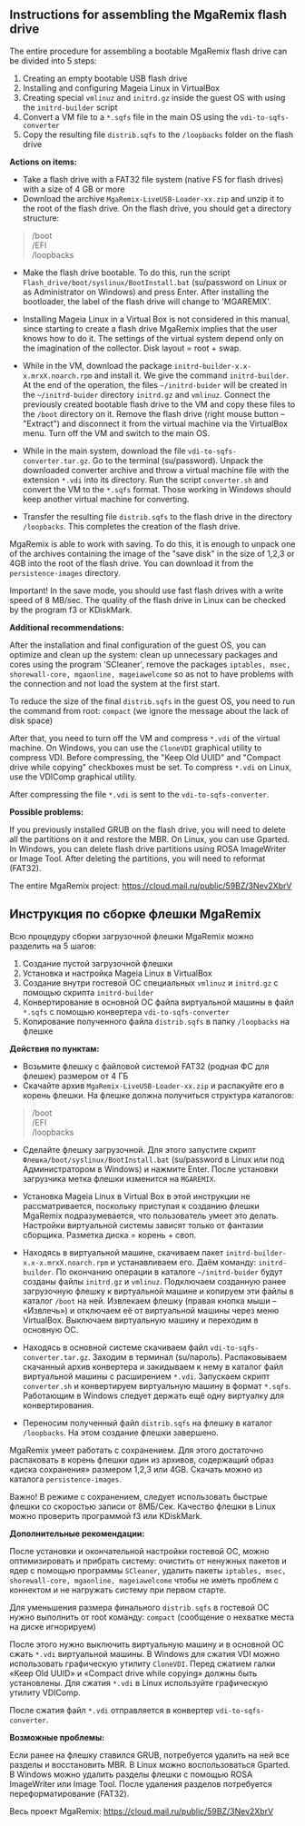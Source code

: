 Instructions for assembling the MgaRemix flash drive
---

The entire procedure for assembling a bootable MgaRemix flash drive can be divided into 5 steps:

1. Creating an empty bootable USB flash drive
2. Installing and configuring Mageia Linux in VirtualBox
3. Creating special `vmlinuz` and `initrd.gz` inside the guest OS with using the `initrd-builder` script
4. Convert a VM file to a `*.sqfs` file in the main OS using the `vdi-to-sqfs-converter`
5. Copy the resulting file `distrib.sqfs` to the `/loopbacks` folder on the flash drive

**Actions on items:**

- Take a flash drive with a FAT32 file system (native FS for flash drives) with a size of 4 GB or more
- Download the archive `MgaRemix-LiveUSB-Loader-xx.zip` and unzip it to the root of the flash drive. On the flash drive, you should get a directory structure:

>/boot  
>/EFI  
>/loopbacks

- Make the flash drive bootable. To do this, run the script `Flash_drive/boot/syslinux/BootInstall.bat` (su/password on Linux or as Administrator on Windows) and press Enter. After installing the bootloader, the label of the flash drive will change to 'MGAREMIX'.
- Installing Mageia Linux in a Virtual Box is not considered in this manual, since starting to create a flash drive MgaRemix implies that the user knows how to do it. The settings of the virtual system depend only on the imagination of the collector. Disk layout = root + swap.
- While in the VM, download the package `initrd-builder-x.x-x.mrxX.noarch.rpm` and install it. We give the command `initrd-builder`. At the end of the operation, the files `~/initrd-buider` will be created in the `~/initrd-buider` directory `initrd.gz` and `vmlinuz`. Connect the previously created bootable flash drive to the VM and copy these files to the `/boot` directory on it. Remove the flash drive (right mouse button – "Extract") and disconnect it from the virtual machine via the VirtualBox menu. Turn off the VM and switch to the main OS.
- While in the main system, download the file `vdi-to-sqfs-converter.tar.gz`. Go to the terminal (su/password). Unpack the downloaded converter archive and throw a virtual machine file with the extension `*.vdi` into its directory. Run the script `converter.sh` and convert the VM to the `*.sqfs` format. Those working in Windows should keep another virtual machine for converting.

- Transfer the resulting file `distrib.sqfs` to the flash drive in the directory `/loopbacks`. This completes the creation of the flash drive.

MgaRemix is able to work with saving. To do this, it is enough to unpack one of the archives containing the image of the "save disk" in the size of 1,2,3 or 4GB into the root of the flash drive. You can download it from the `persistence-images` directory.

Important! In the save mode, you should use fast flash drives with a write speed of 8 MB/sec. The quality of the flash drive in Linux can be checked by the program f3 or KDiskMark.

**Additional recommendations:**

After the installation and final configuration of the guest OS, you can optimize and clean up the system: clean up unnecessary packages and cores using the program 'SCleaner', remove the packages `iptables, msec, shorewall-core, mgaonline, mageiawelcome` so as not to have problems with the connection and not load the system at the first start.

To reduce the size of the final `distrib.sqfs` in the guest OS, you need to run the command from root: `compact` (we ignore the message about the lack of disk space)

After that, you need to turn off the VM and compress `*.vdi` of the virtual machine. On Windows, you can use the `CloneVDI` graphical utility to compress VDI. Before compressing, the "Keep Old UUID" and "Compact drive while copying" checkboxes must be set. To compress `*.vdi` on Linux, use the VDIComp graphical utility.

After compressing the file `*.vdi` is sent to the `vdi-to-sqfs-converter`.

**Possible problems:**

If you previously installed GRUB on the flash drive, you will need to delete all the partitions on it and restore the MBR. On Linux, you can use Gparted. In Windows, you can delete flash drive partitions using ROSA ImageWriter or Image Tool. After deleting the partitions, you will need to reformat (FAT32).

The entire MgaRemix project: https://cloud.mail.ru/public/59BZ/3Nev2XbrV



Инструкция по cборке флешки MgaRemix
---

Всю процедуру сборки загрузочной флешки MgaRemix можно разделить на 5 шагов:

1. Создание пустой загрузочной флешки
2. Установка и настройка Mageia Linux в VirtualBox
3. Создание внутри гостевой ОС специальных `vmlinuz` и `initrd.gz` с помощью скрипта `initrd-builder`
4. Конвертирование в основной ОС файла виртуальной машины в файл `*.sqfs` с помощью конвертера `vdi-to-sqfs-converter`
5. Копирование полученного файла `distrib.sqfs` в папку `/loopbacks` на флешке

**Действия по пунктам:**

- Возьмите флешку с файловой системой FAT32 (родная ФС для флешек) размером от 4 ГБ
- Скачайте архив `MgaRemix-LiveUSB-Loader-xx.zip` и распакуйте его в корень флешки. На флешке должна получиться структура каталогов:

>/boot  
>/EFI  
>/loopbacks

- Сделайте флешку загрузочной. Для этого запустите скрипт `Флешка/boot/syslinux/BootInstall.bat` (su/password в Linux или под Администратором в Windows) и нажмите Enter. После установки загрузчика метка флешки изменится на `MGAREMIX`.
- Установка Mageia Linux в Virtual Box в этой инструкции не рассматривается, поскольку приступая к созданию флешки MgaRemix подразумевается, что пользователь умеет это делать. Настройки виртуальной системы зависят только от фантазии сборщика. Разметка диска = корень + своп.
- Находясь в виртуальной машине, скачиваем пакет `initrd-builder-х.х-х.mrxX.noarch.rpm` и устанавливаем его. Даём команду: `initrd-builder`. По окончанию операции в каталоге `~/initrd-buider` будут созданы файлы `initrd.gz` и `vmlinuz`. Подключаем созданную ранее загрузочную флешку к виртуальной машине и копируем эти файлы в каталог `/boot` на ней. Извлекаем флешку (правая кнопка мыши – «Извлечь») и отключаем её от виртуальной машины через меню VirtualBox. Выключаем виртуальную машину и переходим в основную ОС.
- Находясь в основной системе скачиваем файл `vdi-to-sqfs-converter.tar.gz`. Заходим в терминал (su/пароль). Распаковываем скачанный архив конвертера и закидываем к нему в каталог файл виртуальной машины с расширением `*.vdi`. Запускаем скрипт `converter.sh` и конвертируем виртуальную машину в формат `*.sqfs`. Работающим в Windows следует держать ещё одну виртуалку для конвертирования.

- Переносим полученный файл `distrib.sqfs` на флешку в каталог `/loopbacks`. На этом создание флешки завершено.

МgaRemix умеет работать с сохранением. Для этого достаточно распаковать в корень флешки один из архивов, содержащий образ «диска сохранения» размером 1,2,3 или 4GB. Скачать можно из каталога `persistence-images`. 

Важно! В режиме с сохранением, следует использовать быстрые флешки со скоростью записи от 8МБ/Сек.  Качество флешки в Linux можно проверить программой f3 или KDiskMark.

**Дополнительные рекомендации:**

После установки и окончательной настройки гостевой ОС, можно оптимизировать и прибрать систему: очистить от ненужных пакетов и ядер с помощью программы `SCleaner`, удалить пакеты `iptables, msec, shorewall-core, mgaonline, mageiawelcome` чтобы не иметь проблем с коннектом и не нагружать систему при первом старте.

Для уменьшения размера финального `distrib.sqfs`  в гостевой ОС нужно выполнить от root команду: `compact` (сообщение о нехватке места на диске игнорируем)

После этого нужно выключить виртуальную машину и в основной ОС сжать `*.vdi` виртуальной машины. В Windows для сжатия VDI можно использовать графическую утилиту `CloneVDI`. Перед сжатием галки «Keep Old UUID» и «Compact drive while copying» должны быть установлены. Для сжатия `*.vdi` в Linux используйте графическую утилиту VDIComp.

После сжатия файл `*.vdi` отправляется в конвертер `vdi-to-sqfs-converter`.

**Возможные проблемы:**

Если ранее на флешку ставился GRUB, потребуется удалить на ней все разделы и восстановить MBR. В Linux можно воспользоваться Gparted. В Windows можно удалить разделы флешки с помощью ROSA ImageWriter или Image Tool. После удаления разделов потребуется переформатирование (FAT32).

Весь проект MgaRemix: https://cloud.mail.ru/public/59BZ/3Nev2XbrV

